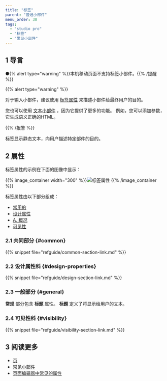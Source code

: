 ```yaml
---
title: "标签"
parent: "普通小部件"
menu_order: 30
tags:
  - "studio pro"
  - "标签"
  - "常见小部件"
---
```


## 1 导言

●{% alert type="warning" %}}本机移动页面不支持标签小部件。{{% /提醒 %}}

{{% alert type="warning" %}}

对于输入小部件，建议使用 [标签属性](text-box) 来描述小部件给最终用户的目的。

您也可以使用 [文本小部件](text) ，因为它提供了更多的功能。 例如，您可以添加参数，它生成语义正确的HTML。

{{% /报警 %}}

标签显示静态文本，向用户描述特定部件的目的。

## 2 属性

标签属性的示例在下面的图像中显示：

{{% image_container width="300" %}}![标签属性](attachments/common-widgets/label-properties.png)
{{% /image_container %}}

标签属性由以下部分组成：

* [常用的](#common)
* [设计属性](#design-properties)
* [A. 概况](#general)
* [可见性](#visibility)

### 2.1 共同部分 {#common}

{{% snippet file="refguide/common-section-link.md" %}}

### 2.2 设计属性科 {#design-properties}

{{% snippet file="refguide/design-section-link.md" %}}

### 2.3 一般部分 {#general}

**常规** 部分包含 **标题** 属性。 **标题** 定义了将显示给用户的文本。

### 2.4 可见性科 {#visibility}

{{% snippet file="refguide/visibility-section-link.md" %}}

## 3 阅读更多

* [页](page)
* [常见小部件](普通小部件)
* [页面编辑器中常见的属性](common-widget-properties)